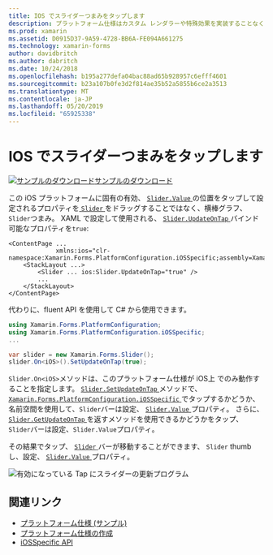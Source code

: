 ```yaml
---
title: IOS でスライダーつまみをタップします
description: プラットフォーム仕様はカスタム レンダラーや特殊効果を実装することなく、特定のプラットフォームでのみ利用できる機能の使用を可能にします。 この記事では、Slider.Value プロパティをスライダー バーをタップして設定できるようにするプラットフォームに固有の iOS を使用する方法について説明します。
ms.prod: xamarin
ms.assetid: D0915D37-9A59-4728-BB6A-FE094A661275
ms.technology: xamarin-forms
author: davidbritch
ms.author: dabritch
ms.date: 10/24/2018
ms.openlocfilehash: b195a277defa04bac88ad65b928957c6efff4601
ms.sourcegitcommit: b23a107b0fe3d2f814ae35b52a5855b6ce2a3513
ms.translationtype: MT
ms.contentlocale: ja-JP
ms.lasthandoff: 05/20/2019
ms.locfileid: "65925338"
---
```

# <a name="slider-thumb-tap-on-ios"></a>IOS でスライダーつまみをタップします

[![サンプルのダウンロード](~/media/shared/download.png)サンプルのダウンロード](https://developer.xamarin.com/samples/xamarin-forms/UserInterface/PlatformSpecifics/)

この iOS プラットフォームに固有の有効、 [ `Slider.Value` ](xref:Xamarin.Forms.Slider.Value)の位置をタップして設定されるプロパティを[ `Slider` ](xref:Xamarin.Forms.Slider)をドラッグすることではなく、横棒グラフ、`Slider`つまみ。 XAML で設定して使用される、 [ `Slider.UpdateOnTap` ](xref:Xamarin.Forms.PlatformConfiguration.iOSSpecific.Slider.UpdateOnTapProperty)バインド可能なプロパティを`true`:

```xaml
<ContentPage ...
             xmlns:ios="clr-namespace:Xamarin.Forms.PlatformConfiguration.iOSSpecific;assembly=Xamarin.Forms.Core">
    <StackLayout ...>
        <Slider ... ios:Slider.UpdateOnTap="true" />
        ...
    </StackLayout>
</ContentPage>
```

代わりに、fluent API を使用して C# から使用できます。

```csharp
using Xamarin.Forms.PlatformConfiguration;
using Xamarin.Forms.PlatformConfiguration.iOSSpecific;
...

var slider = new Xamarin.Forms.Slider();
slider.On<iOS>().SetUpdateOnTap(true);
```

`Slider.On<iOS>`メソッドは、このプラットフォーム仕様が iOS上 でのみ動作することを指定します。  [ `Slider.SetUpdateOnTap` ](xref:Xamarin.Forms.PlatformConfiguration.iOSSpecific.Slider.SetUpdateOnTap(Xamarin.Forms.IPlatformElementConfiguration{Xamarin.Forms.PlatformConfiguration.iOS,Xamarin.Forms.Slider},System.Boolean))メソッドで、 [ `Xamarin.Forms.PlatformConfiguration.iOSSpecific` ](xref:Xamarin.Forms.PlatformConfiguration.iOSSpecific)でタップするかどうか、名前空間を使用して、`Slider`バーは設定、 [ `Slider.Value` ](xref:Xamarin.Forms.Slider.Value)プロパティ。 さらに、 [ `Slider.GetUpdateOnTap` ](xref:Xamarin.Forms.PlatformConfiguration.iOSSpecific.Slider.GetUpdateOnTap(Xamarin.Forms.IPlatformElementConfiguration{Xamarin.Forms.PlatformConfiguration.iOS,Xamarin.Forms.Slider}))を返すメソッドを使用できるかどうかをタップ、`Slider`バーは設定、`Slider.Value`プロパティ。

その結果でタップ、 [ `Slider` ](xref:Xamarin.Forms.Slider)バーが移動することができます、 `Slider` thumb し、設定、 [ `Slider.Value` ](xref:Xamarin.Forms.Slider.Value)プロパティ。

![](slider-thumb-images/slider-updateontap.png "有効になっている Tap にスライダーの更新プログラム")

## <a name="related-links"></a>関連リンク

- [プラットフォーム仕様 (サンプル)](https://developer.xamarin.com/samples/xamarin-forms/UserInterface/PlatformSpecifics/)
- [プラットフォーム仕様の作成](~/xamarin-forms/platform/platform-specifics/index.md#creating-platform-specifics)
- [iOSSpecific API](xref:Xamarin.Forms.PlatformConfiguration.iOSSpecific)
